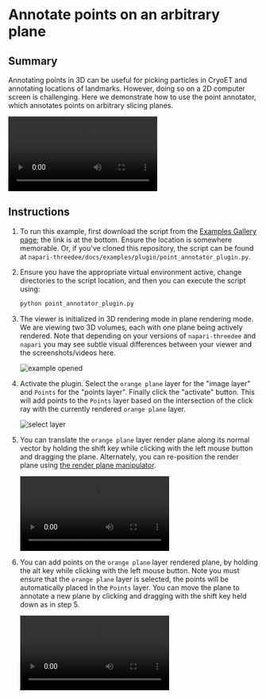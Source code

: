 # Annotate points on an arbitrary plane

## Summary
Annotating points in 3D can be useful for picking particles in CryoET and annotating locations of landmarks. However, doing so on a 2D computer screen is challenging. Here we demonstrate how to use the point annotator, which annotates points on arbitrary slicing planes.

![type:video](https://user-images.githubusercontent.com/1120672/225956459-2da07c2d-b7c4-4e61-aa7e-11d11cc06e79.mov)

## Instructions

1. To run this example, first download the script from the [Examples Gallery page](https://napari-threedee.github.io/generated/gallery/plugin/point_annotator_plugin/); the link is at the bottom. Ensure the location is somewhere memorable. Or, if you've cloned this repository, the script can be found at `napari-threedee/docs/examples/plugin/point_annotator_plugin.py`. 

2. Ensure you have the appropriate virtual environment active, change directories to the script location, and then you can execute the script using:
	```bash
	python point_annotator_plugin.py
	``` 

3. The viewer is initialized in 3D rendering mode in plane rendering mode. We are viewing two 3D volumes, each with one plane being actively rendered. Note that depending on your versions of `napari-threedee` and `napari` you may see subtle visual differences between your viewer and the screenshots/videos here.

	![example opened](https://user-images.githubusercontent.com/1120672/225954648-08094784-e538-4bdb-9d5e-2f39b3770a16.png)

4. Activate the plugin. Select the `orange plane` layer for the "image layer" and `Points` for the "points layer". Finally click the "activate" button. This will add points to the `Points` layer based on the intersection of the click ray with the currently rendered `orange plane` layer.

	![select layer](https://user-images.githubusercontent.com/1120672/225953774-cf391f47-b769-493d-8e94-caa5f92ebe6a.png)

5. You can translate the `orange plane` layer render plane along its normal vector by holding the shift key while clicking with the left mouse button and dragging the plane. Alternately, you can re-position the render plane using [the render plane manipulator](https://napari-threedee.github.io/how_to/render_plane_manipulator/).

	![type:video](https://user-images.githubusercontent.com/1120672/225954237-e77891ee-2302-47f6-ad14-963da44f8dac.mov)
	
6. You can add points on the `orange plane` layer rendered plane, by holding the alt key while clicking with the left mouse button. Note you must ensure that the `orange plane` layer is selected, the points will be automatically placed in the `Points` layer. You can move the plane to annotate a new plane by clicking and dragging with the shift key held down as in step 5.

	![type:video](https://user-images.githubusercontent.com/1120672/225955156-5c05c7a4-814c-4aa0-89b0-9dee8713e8c3.mov)